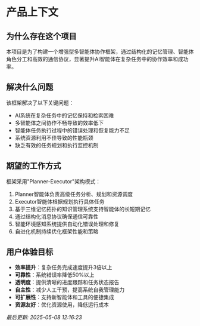 # 产品上下文

## 为什么存在这个项目
本项目是为了构建一个增强型多智能体协作框架，通过结构化的记忆管理、智能体角色分工和高效的通信协议，显著提升AI智能体在复杂任务中的协作效率和成功率。

## 解决什么问题
该框架解决了以下关键问题：
- AI系统在复杂任务中的记忆保持和检索困难
- 多智能体之间协作不畅导致的效率低下
- 智能体任务执行过程中的错误处理和恢复能力不足
- 系统资源利用不佳导致的性能瓶颈
- 缺乏有效的任务规划和执行监控机制

## 期望的工作方式
框架采用"Planner-Executor"架构模式：
1. Planner智能体负责高级任务分析、规划和资源调度
2. Executor智能体根据规划执行具体任务
3. 基于三维记忆拓扑的知识管理系统支持智能体的长短期记忆
4. 通过结构化消息协议确保通信可靠性
5. 智能环境感知系统提供自动化错误处理和修复
6. 自进化机制持续优化框架性能和策略

## 用户体验目标
- **效率提升**：复杂任务完成速度提升3倍以上
- **可靠性**：系统错误率降低50%以上
- **透明度**：提供清晰的进度跟踪和任务状态报告
- **自主性**：减少人工干预，提高系统自我管理能力
- **可扩展性**：支持新智能体和工具的便捷集成
- **资源友好**：优化资源使用，降低运行成本

*最后更新: 2025-05-08 12:16:23*
